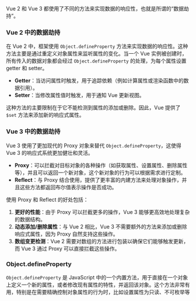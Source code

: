 Vue 2 和 Vue 3 都使用了不同的方法来实现数据的响应性，也就是所谓的“数据劫持”。

### Vue 2 中的数据劫持

在 Vue 2 中，框架使用 `Object.defineProperty` 方法来实现数据的响应性。这种方法主要是通过重定义对象属性来监听属性的变化。当一个 Vue 实例被创建时，所有传入的数据对象都会经过 `Object.defineProperty` 的处理，为每个属性设置 getter 和 setter。

- **Getter**：当访问属性时触发，用于追踪依赖（例如计算属性或渲染函数中的数据引用）。
- **Setter**：当修改属性值时触发，用于通知 Vue 更新视图。

这种方法的主要限制在于它不能检测到属性的添加或删除。因此，Vue 提供了 `$set` 方法来添加新的响应式属性。

### Vue 3 中的数据劫持

Vue 3 使用了更加现代的 Proxy 对象来替代 `Object.defineProperty`，这使得 Vue 3 的响应式系统更加健壮和灵活。

- **Proxy**：可以拦截对目标对象的各种操作（如获取属性、设置属性、删除属性等），并且可以返回一个新对象，这个新对象的行为可以根据需求进行定制。
- **Reflect**：与 Proxy 结合使用，提供了更丰富的内建方法来处理对象操作，并且这些方法都返回布尔值表示操作是否成功。

使用 Proxy 和 Reflect 的好处包括：

1. **更好的性能**：由于 Proxy 可以拦截更多的操作，Vue 3 能够更高效地处理复杂的数据结构。
2. **动态添加/删除属性**：与 Vue 2 相比，Vue 3 不需要额外的方法来添加或删除响应式属性，因为 Proxy 自然支持这些操作。
3. **数组变更检测**：Vue 2 需要对数组的方法进行包装以确保它们能够触发更新，而 Vue 3 通过 Proxy 可以直接拦截这些操作。



### Object.defineProperty

`Object.defineProperty` 是 JavaScript 中的一个内置方法，用于直接在一个对象上定义一个新的属性，或者修改现有属性的特性，并返回该对象。这个方法非常有用，特别是在需要精确控制对象属性的行为时，比如设置属性为只读、不可枚举等